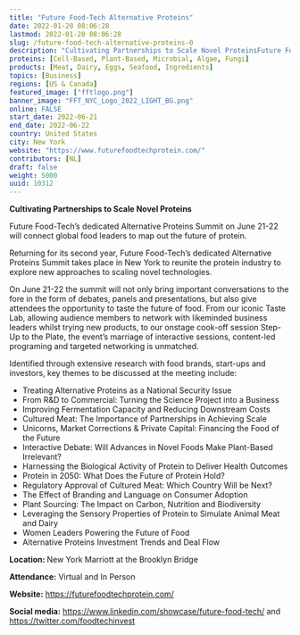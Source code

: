 ```yaml
---
title: "Future Food-Tech Alternative Proteins"
date: 2022-01-20 08:06:28
lastmod: 2022-01-20 08:06:28
slug: /future-food-tech-alternative-proteins-0
description: "Cultivating Partnerships to Scale Novel ProteinsFuture Food-Tech’s dedicated Alternative Proteins Summit on June 21-22 will connect global food leaders to map out the future of protein.Returning for its second year, Future Food-Tech’s dedicated Alternative Proteins Summit takes place in New York to reunite the protein industry to explore new approaches to scaling novel technologies."
proteins: [Cell-Based, Plant-Based, Microbial, Algae, Fungi]
products: [Meat, Dairy, Eggs, Seafood, Ingredients]
topics: [Business]
regions: [US & Canada]
featured_image: ["fftlogo.png"]
banner_image: "FFT_NYC_Logo_2022_LIGHT_BG.png"
online: FALSE
start_date: 2022-06-21
end_date: 2022-06-22
country: United States
city: New York
website: "https://www.futurefoodtechprotein.com/"
contributors: [NL]
draft: false
weight: 5000
uuid: 10312
---
```

<p><strong>Cultivating Partnerships to Scale Novel Proteins</strong></p>
<p>Future Food-Tech’s dedicated Alternative Proteins Summit on June 21-22 will connect global food leaders to map out the future of protein.</p>
<p>Returning for its second year, Future Food-Tech’s dedicated Alternative Proteins Summit takes place in New York to reunite the protein industry to explore new approaches to scaling novel technologies.</p>
<p>On June 21-22 the summit will not only bring important conversations to the fore in the form of debates, panels and presentations, but also give attendees the opportunity to taste the future of food. From our iconic Taste Lab, allowing audience members to network with likeminded business leaders whilst trying new products, to our onstage cook-off session Step-Up to the Plate, the event’s marriage of interactive sessions, content-led programing and targeted networking is unmatched.</p>
<p>Identified through extensive research with food brands, start-ups and investors, key themes to be discussed at the meeting include:</p>
<ul>
<li>Treating Alternative Proteins as a National Security Issue</li>
<li>From R&D to Commercial: Turning the Science Project into a Business</li>
<li>Improving Fermentation Capacity and Reducing Downstream Costs</li>
<li>Cultured Meat: The Importance of Partnerships in Achieving Scale</li>
<li>Unicorns, Market Corrections & Private Capital: Financing the Food of the Future</li>
<li>Interactive Debate: Will Advances in Novel Foods Make Plant-Based Irrelevant?</li>
<li>Harnessing the Biological Activity of Protein to Deliver Health Outcomes</li>
<li>Protein in 2050: What Does the Future of Protein Hold?</li>
<li>Regulatory Approval of Cultured Meat: Which Country Will be Next?</li>
<li>The Effect of Branding and Language on Consumer Adoption</li>
<li>Plant Sourcing: The Impact on Carbon, Nutrition and Biodiversity</li>
<li>Leveraging the Sensory Properties of Protein to Simulate Animal Meat and Dairy</li>
<li>Women Leaders Powering the Future of Food</li>
<li>Alternative Proteins Investment Trends and Deal Flow</li>
</ul>
<p><strong>Location: </strong>New York Marriott at the Brooklyn Bridge</p>
<p><strong>Attendance:</strong> Virtual and In Person</p>
<p><strong>Website:</strong> <a href="https://futurefoodtechprotein.com/register">https://futurefoodtechprotein.com/</a></p>
<p><strong>Social media:</strong> <a href="https://www.linkedin.com/showcase/future-food-tech/">https://www.linkedin.com/showcase/future-food-tech/</a> and <a href="https://twitter.com/foodtechinvest">https://twitter.com/foodtechinvest</a></p>
